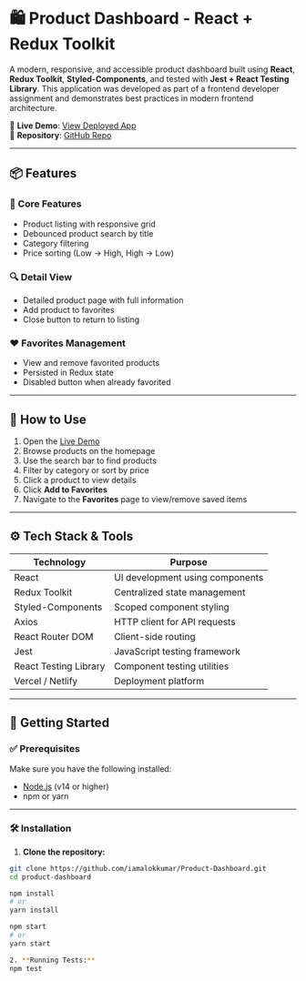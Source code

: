 # 🛍️ Product Dashboard - React + Redux Toolkit

A modern, responsive, and accessible product dashboard built using **React**, **Redux Toolkit**, **Styled-Components**, and tested with **Jest + React Testing Library**. This application was developed as part of a frontend developer assignment and demonstrates best practices in modern frontend architecture.

🔗 **Live Demo**: [View Deployed App](https://your-deployed-app-url.com)  
📁 **Repository**: [GitHub Repo](https://github.com/iamalokkumar/Product-Dashboard.git)

---

## 📦 Features

### 🧾 Core Features
- Product listing with responsive grid
- Debounced product search by title
- Category filtering
- Price sorting (Low → High, High → Low)

### 🔍 Detail View
- Detailed product page with full information
- Add product to favorites
- Close button to return to listing

### ❤️ Favorites Management
- View and remove favorited products
- Persisted in Redux state
- Disabled button when already favorited

---

## 🧭 How to Use

1. Open the [Live Demo](https://your-deployed-app-url.com)
2. Browse products on the homepage
3. Use the search bar to find products
4. Filter by category or sort by price
5. Click a product to view details
6. Click **Add to Favorites**
7. Navigate to the **Favorites** page to view/remove saved items

---

## ⚙️ Tech Stack & Tools

| Technology              | Purpose                          |
|-------------------------|----------------------------------|
| React                   | UI development using components  |
| Redux Toolkit           | Centralized state management     |
| Styled-Components       | Scoped component styling         |
| Axios                   | HTTP client for API requests     |
| React Router DOM        | Client-side routing              |
| Jest                    | JavaScript testing framework     |
| React Testing Library   | Component testing utilities      |
| Vercel / Netlify        | Deployment platform              |

---

## 🚀 Getting Started

### ✅ Prerequisites

Make sure you have the following installed:

- [Node.js](https://nodejs.org/) (v14 or higher)
- npm or yarn

---

### 🛠️ Installation

1. **Clone the repository:**

```bash
git clone https://github.com/iamalokkumar/Product-Dashboard.git
cd product-dashboard

npm install
# or
yarn install

npm start
# or
yarn start

2. **Running Tests:**
npm test
